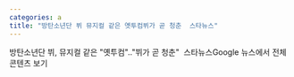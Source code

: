 ```yaml
---
categories: a
title: "방탄소년단 뷔 뮤지컬 같은 옛투컴뷔가 곧 청춘  스타뉴스"
---
```

방탄소년단 뷔, 뮤지컬 같은 "옛투컴".."뷔가 곧 청춘"&nbsp;&nbsp;스타뉴스Google 뉴스에서 전체 콘텐츠 보기